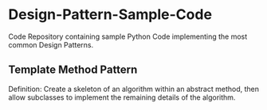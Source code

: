 # Design-Pattern-Sample-Code

Code Repository containing sample Python Code implementing the most common Design Patterns.

## Template Method Pattern

Definition:
Create a skeleton of an algorithm within an abstract method, then allow subclasses
to implement the remaining details of the algorithm.
